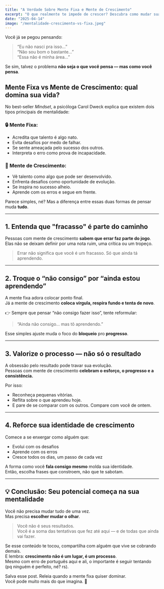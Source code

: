 ```yaml
---
title: "A Verdade Sobre Mente Fixa e Mente de Crescimento"
excerpt: "O que realmente te impede de crescer? Descubra como mudar sua mentalidade e liberar seu verdadeiro potencial."
date: "2025-04-14"
image: "/mentalidade-crescimento-vs-fixa.jpeg"
---
```


Você já se pegou pensando:  
> “Eu não nasci pra isso…”  
> “Não sou bom o bastante…”  
> “Essa não é minha área...”

Se sim, talvez o problema **não seja o que você pensa — mas como você pensa**.

## Mente Fixa vs Mente de Crescimento: qual domina sua vida?

No best-seller *Mindset*, a psicóloga Carol Dweck explica que existem dois tipos principais de mentalidade:

### 🔒 Mente Fixa:
- Acredita que talento é algo nato.
- Evita desafios por medo de falhar.
- Se sente ameaçada pelo sucesso dos outros.
- Interpreta o erro como prova de incapacidade.

### 🚀 Mente de Crescimento:
- Vê talento como algo que pode ser desenvolvido.
- Enfrenta desafios como oportunidade de evolução.
- Se inspira no sucesso alheio.
- Aprende com os erros e segue em frente.

Parece simples, né? Mas a diferença entre essas duas formas de pensar muda **tudo**.

---

## 1. Entenda que "fracasso" é parte do caminho

Pessoas com mente de crescimento **sabem que errar faz parte do jogo**.  
Elas não se deixam definir por uma nota ruim, uma crítica ou um tropeço.

> Errar não significa que você é um fracasso. Só que ainda tá aprendendo.

---

## 2. Troque o “não consigo” por “ainda estou aprendendo”

A mente fixa adora colocar ponto final.  
Já a mente de crescimento **coloca vírgula, respira fundo e tenta de novo**.

👉 Sempre que pensar “não consigo fazer isso”, tente reformular:

> “Ainda não consigo… mas tô aprendendo.”

Esse simples ajuste muda o foco do **bloqueio** pro **progresso**.

---

## 3. Valorize o processo — não só o resultado

A obsessão pelo resultado pode travar sua evolução.  
Pessoas com mente de crescimento **celebram o esforço, o progresso e a consistência.**

Por isso:
- Reconheça pequenas vitórias.
- Reflita sobre o que aprendeu hoje.
- E pare de se comparar com os outros. Compare com você de ontem.

---

## 4. Reforce sua identidade de crescimento

Comece a se enxergar como alguém que:

- Evolui com os desafios  
- Aprende com os erros  
- Cresce todos os dias, um passo de cada vez

A forma como você **fala consigo mesmo** molda sua identidade.  
Então, escolha frases que constroem, não que te sabotam.

---

## 💡 Conclusão: Seu potencial começa na sua mentalidade

Você não precisa mudar tudo de uma vez.  
Mas precisa **escolher mudar o olhar**.

> Você não é seus resultados.  
> Você é a soma das tentativas que fez até aqui — e de todas que ainda vai fazer.

Se esse conteúdo te tocou, compartilha com alguém que vive se cobrando demais.  
E lembra: **crescimento não é um lugar, é um processo**.  
Mesmo com erro de português aqui e ali, o importante é seguir tentando (pq ninguém é perfeito, né? rs).

Salva esse post. Releia quando a mente fixa quiser dominar.  
Você pode muito mais do que imagina. 💙